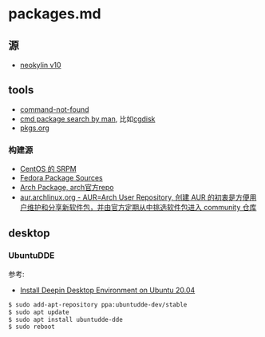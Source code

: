 # packages.md

## 源
- [neokylin v10](http://update.cs2c.com.cn:8080/NS/V10/V10SP2/os/adv/lic/)

## tools
- [command-not-found](https://command-not-found.com/)
- [cmd package search by man](http://manpages.ubuntu.com/manpages/focal/man8/), 比如[cgdisk](http://manpages.ubuntu.com/manpages/focal/man8/cgdisk.8.html)
- [pkgs.org](https://pkgs.org)

### 构建源
- [CentOS 的 SRPM](http://mirror.centos.org/)
- [Fedora Package Sources](https://src.fedoraproject.org/)
- [Arch Package, arch官方repo](https://www.archlinux.org/packages/)
- [aur.archlinux.org - AUR=Arch User Repository, 创建 AUR 的初衷是方便用户维护和分享新软件包，并由官方定期从中挑选软件包进入 community 仓库](https://aur.archlinux.org/packages/)

## desktop
### UbuntuDDE
参考:
- [Install Deepin Desktop Environment on Ubuntu 20.04](https://computingforgeeks.com/install-deepin-desktop-environment-on-ubuntu/)

```bash
$ sudo add-apt-repository ppa:ubuntudde-dev/stable
$ sudo apt update
$ sudo apt install ubuntudde-dde
$ sudo reboot
```